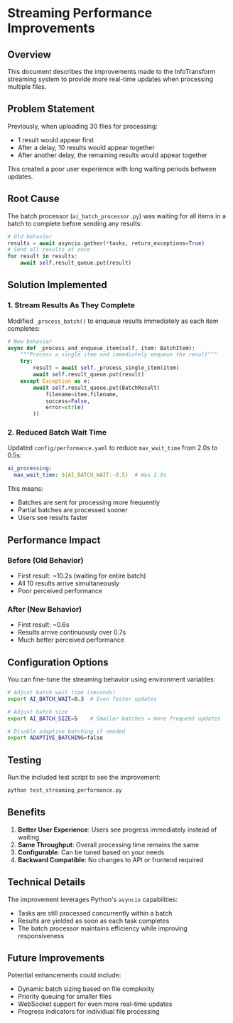 # Streaming Performance Improvements

## Overview

This document describes the improvements made to the InfoTransform streaming system to provide more real-time updates when processing multiple files.

## Problem Statement

Previously, when uploading 30 files for processing:
- 1 result would appear first
- After a delay, 10 results would appear together
- After another delay, the remaining results would appear together

This created a poor user experience with long waiting periods between updates.

## Root Cause

The batch processor (`ai_batch_processor.py`) was waiting for all items in a batch to complete before sending any results:

```python
# Old behavior
results = await asyncio.gather(*tasks, return_exceptions=True)
# Send all results at once
for result in results:
    await self.result_queue.put(result)
```

## Solution Implemented

### 1. Stream Results As They Complete

Modified `_process_batch()` to enqueue results immediately as each item completes:

```python
# New behavior
async def _process_and_enqueue_item(self, item: BatchItem):
    """Process a single item and immediately enqueue the result"""
    try:
        result = await self._process_single_item(item)
        await self.result_queue.put(result)
    except Exception as e:
        await self.result_queue.put(BatchResult(
            filename=item.filename,
            success=False,
            error=str(e)
        ))
```

### 2. Reduced Batch Wait Time

Updated `config/performance.yaml` to reduce `max_wait_time` from 2.0s to 0.5s:

```yaml
ai_processing:
  max_wait_time: ${AI_BATCH_WAIT:-0.5}  # Was 2.0s
```

This means:
- Batches are sent for processing more frequently
- Partial batches are processed sooner
- Users see results faster

## Performance Impact

### Before (Old Behavior)
- First result: ~10.2s (waiting for entire batch)
- All 10 results arrive simultaneously
- Poor perceived performance

### After (New Behavior)
- First result: ~0.6s
- Results arrive continuously over 0.7s
- Much better perceived performance

## Configuration Options

You can fine-tune the streaming behavior using environment variables:

```bash
# Adjust batch wait time (seconds)
export AI_BATCH_WAIT=0.3  # Even faster updates

# Adjust batch size
export AI_BATCH_SIZE=5    # Smaller batches = more frequent updates

# Disable adaptive batching if needed
export ADAPTIVE_BATCHING=false
```

## Testing

Run the included test script to see the improvement:

```bash
python test_streaming_performance.py
```

## Benefits

1. **Better User Experience**: Users see progress immediately instead of waiting
2. **Same Throughput**: Overall processing time remains the same
3. **Configurable**: Can be tuned based on your needs
4. **Backward Compatible**: No changes to API or frontend required

## Technical Details

The improvement leverages Python's `asyncio` capabilities:
- Tasks are still processed concurrently within a batch
- Results are yielded as soon as each task completes
- The batch processor maintains efficiency while improving responsiveness

## Future Improvements

Potential enhancements could include:
- Dynamic batch sizing based on file complexity
- Priority queuing for smaller files
- WebSocket support for even more real-time updates
- Progress indicators for individual file processing
